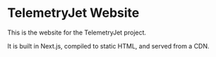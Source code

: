 # TelemetryJet Website

This is the website for the TelemetryJet project.

It is built in Next.js, compiled to static HTML,
and served from a CDN.
